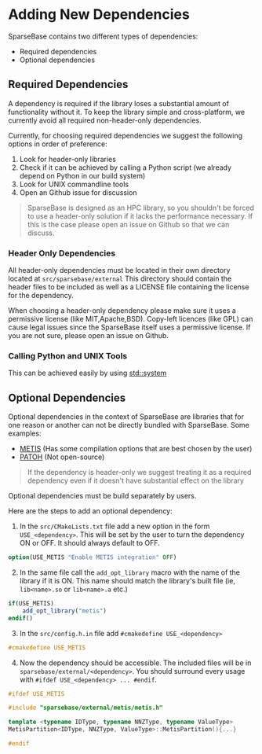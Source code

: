 # Adding New Dependencies

SparseBase contains two different types of dependencies:
- Required dependencies
- Optional dependencies

## Required Dependencies

A dependency is required if the library loses a substantial amount of functionality without it.
To keep the library simple and cross-platform, we currently avoid all required non-header-only dependencies.

Currently, for choosing required dependencies we suggest the following options in order of preference:
1. Look for header-only libraries
2. Check if it can be achieved by calling a Python script (we already depend on Python in our build system)
3. Look for UNIX commandline tools
4. Open an Github issue for discussion

> SparseBase is designed as an HPC library, so you shouldn't be forced to use a header-only solution
> if it lacks the performance necessary. If this is the case please open an issue on Github so that we can discuss.

### Header Only Dependencies

All header-only dependencies must be located in their own directory located at `src/sparsebase/external`
This directory should contain the header files to be included as well as a LICENSE file containing 
the license for the dependency.

When choosing a header-only dependency please make sure it uses a permissive license (like MIT,Apache,BSD).
Copy-left licences (like GPL) can cause legal issues since the SparseBase itself uses a permissive license.
If you are not sure, please open an issue on Github.


### Calling Python and UNIX Tools

This can be achieved easily by using [std::system](https://en.cppreference.com/w/cpp/utility/program/system)


## Optional Dependencies

Optional dependencies in the context of SparseBase are libraries that for one reason or 
another can not be directly bundled with SparseBase. Some examples:
- [METIS](https://github.com/KarypisLab/METIS) (Has some compilation options that are best chosen by the user)
- [PATOH](https://faculty.cc.gatech.edu/~umit/software.html) (Not open-source)

> If the dependency is header-only we suggest treating it as a required dependency 
> even if it doesn't have substantial effect on the library

Optional dependencies must be build separately by users.

Here are the steps to add an optional dependency:

1. In the `src/CMakeLists.txt` file add a new option in the form `USE_<dependency>`. 
This will be set by the user to turn the dependency ON or OFF. It should always default to OFF.
```cmake
option(USE_METIS "Enable METIS integration" OFF)
```

2. In the same file call the `add_opt_library` macro with the name of the library if it is ON.
This name should match the library's built file (ie, `lib<name>.so` or `lib<name>.a` etc.)
```cmake
if(USE_METIS)
    add_opt_library("metis")
endif()
```

3. In the `src/config.h.in` file add `#cmakedefine USE_<dependency>`
```cpp
#cmakedefine USE_METIS
```

4. Now the dependency should be accessible. The included files will be in `sparsebase/external/<dependency>`. 
You should surround every usage with `#ifdef USE_<dependency> ... #endif`.
```cpp
#ifdef USE_METIS

#include "sparsebase/external/metis/metis.h"

template <typename IDType, typename NNZType, typename ValueType>
MetisPartition<IDType, NNZType, ValueType>::MetisPartition(){...}

#endif
```